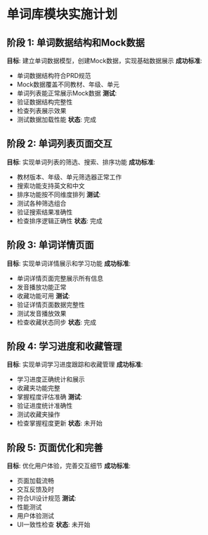 # 单词库模块实施计划

## 阶段 1: 单词数据结构和Mock数据
**目标**: 建立单词数据模型，创建Mock数据，实现基础数据展示
**成功标准**: 
- 单词数据结构符合PRD规范
- Mock数据覆盖不同教材、年级、单元
- 单词列表能正常展示Mock数据
**测试**: 
- 验证数据结构完整性
- 检查列表展示效果
- 测试数据加载性能
**状态**: 完成

## 阶段 2: 单词列表页面交互
**目标**: 实现单词列表的筛选、搜索、排序功能
**成功标准**:
- 教材版本、年级、单元筛选器正常工作
- 搜索功能支持英文和中文
- 排序功能按不同维度排列
**测试**:
- 测试各种筛选组合
- 验证搜索结果准确性
- 检查排序逻辑正确性
**状态**: 完成

## 阶段 3: 单词详情页面
**目标**: 实现单词详情展示和学习功能
**成功标准**:
- 单词详情页面完整展示所有信息
- 发音播放功能正常
- 收藏功能可用
**测试**:
- 验证详情页面数据完整性
- 测试发音播放效果
- 检查收藏状态同步
**状态**: 完成

## 阶段 4: 学习进度和收藏管理
**目标**: 实现单词学习进度跟踪和收藏管理
**成功标准**:
- 学习进度正确统计和展示
- 收藏夹功能完整
- 掌握程度评估准确
**测试**:
- 验证进度统计准确性
- 测试收藏夹操作
- 检查掌握程度更新
**状态**: 未开始

## 阶段 5: 页面优化和完善
**目标**: 优化用户体验，完善交互细节
**成功标准**:
- 页面加载流畅
- 交互反馈及时
- 符合UI设计规范
**测试**:
- 性能测试
- 用户体验测试
- UI一致性检查
**状态**: 未开始
